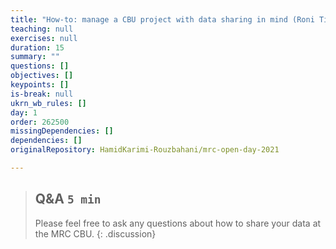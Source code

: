 ```yaml
---
title: "How-to: manage a CBU project with data sharing in mind (Roni Tibon)"
teaching: null
exercises: null
duration: 15
summary: ""
questions: []
objectives: []
keypoints: []
is-break: null
ukrn_wb_rules: []
day: 1
order: 262500
missingDependencies: []
dependencies: []
originalRepository: HamidKarimi-Rouzbahani/mrc-open-day-2021

---
```

> ## Q&A `5 min`
> Please feel free to ask any questions about how to share your data at the MRC CBU.
{: .discussion}